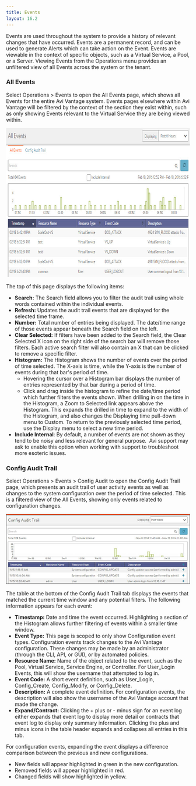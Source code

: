 ```yaml
---
title: Events
layout: 16.2
---
```

Events are used throughout the system to provide a history of relevant changes that have occurred. Events are a permanent record, and can be used to generate Alerts which can take action on the Event. Events are viewable in the context of specific objects, such as a Virtual Service, a Pool, or a Server. Viewing Events from the Operations menu provides an unfiltered view of all Events across the system or the tenant.

### All Events

Select Operations > Events to open the All Events page, which shows all Events for the entire Avi Vantage system. Events pages elsewhere within Avi Vantage will be filtered by the context of the section they exist within, such as only showing Events relevant to the Virtual Service they are being viewed within.

<a href="img/admin_events-2.jpg"><img src="img/admin_events-2.jpg" alt="admin_events" width="862" height="408" class="alignnone size-full wp-image-4967"></a>

The top of this page displays the following items:

* **Search:** The Search field allows you to filter the audit trail using whole words contained within the individual events. 
* **Refresh:** Updates the audit trail events that are displayed for the selected time frame. 
* **Number:** Total number of entries being displayed. The date/time range of those events appear beneath the Search field on the left. 
* **Clear Selected:** If filters have been added to the Search field, the Clear Selected X icon on the right side of the search bar will remove those filters. Each active search filter will also contain an X that can be clicked to remove a specific filter. 
* **Histogram:** The Histogram shows the number of events over the period of time selected. The X-axis is time, while the Y-axis is the number of events during that bar's period of time.  
    * Hovering the cursor over a Histogram bar displays the number of entries represented by that bar during a period of time. 
    * Click and drag inside the histogram to refine the date/time period which further filters the events shown. When drilling in on the time in the Histogram, a Zoom to Selected link appears above the Histogram. This expands the drilled in time to expand to the width of the Histogram, and also changes the Displaying time pull-down menu to Custom. To return to the previously selected time period, use the Display menu to select a new time period. 
* **Include Internal**: By default, a number of events are not shown as they tend to be noisy and less relevant for general purpose.  Avi support may ask to enable this option when working with support to troubleshoot more esoteric issues.  

### Config Audit Trail

Select Operations > Events > Config Audit to open the Config Audit Trail page, which presents an audit trail of user activity events as well as changes to the system configuration over the period of time selected. This is a filtered view of the All Events, showing only events related to configuration changes.

<img src="img/admin_configuration.jpg" alt="">

The table at the bottom of the Config Audit Trail tab displays the events that matched the current time window and any potential filters. The following information appears for each event:

* **Timestamp:** Date and time the event occurred. Highlighting a section of the Histogram allows further filtering of events within a smaller time window. 
* **Event Type:** This page is scoped to only show Configuration event types. Configuration events track changes to the Avi Vantage configuration. These changes may be made by an administrator (through the CLI, API, or GUI), or by automated policies. 
* **Resource Name:** Name of the object related to the event, such as the Pool, Virtual Service, Service Engine, or Controller. For User_Login Events, this will show the username that attempted to log in. 
* **Event Code:** A short event definition, such as User_Login, Config_Create, Config_Modify, or Config_Delete. 
* **Description:** A complete event definition. For configuration events, the description will also show the username of the Avi Vantage account that made the change. 
* **Expand/Contract:** Clicking the + plus or - minus sign for an event log either expands that event log to display more detail or contracts that event log to display only summary information. Clicking the plus and minus icons in the table header expands and collapses all entries in this tab.  

For configuration events, expanding the event displays a difference comparison between the previous and new configurations.

* New fields will appear highlighted in green in the new configuration. 
* Removed fields will appear highlighted in red. 
* Changed fields will show highlighted in yellow.   